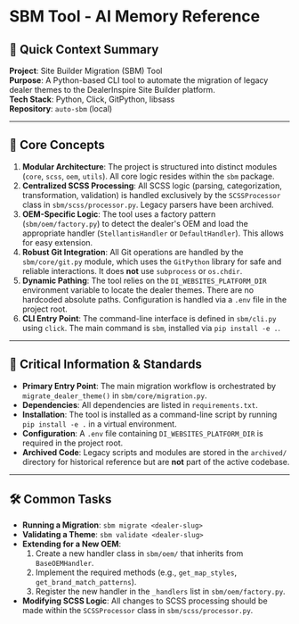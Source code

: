 # SBM Tool - AI Memory Reference

## 🚀 Quick Context Summary

**Project**: Site Builder Migration (SBM) Tool  
**Purpose**: A Python-based CLI tool to automate the migration of legacy dealer themes to the DealerInspire Site Builder platform.  
**Tech Stack**: Python, Click, GitPython, libsass  
**Repository**: `auto-sbm` (local)

---

## 🎯 Core Concepts

1.  **Modular Architecture**: The project is structured into distinct modules (`core`, `scss`, `oem`, `utils`). All core logic resides within the `sbm` package.
2.  **Centralized SCSS Processing**: All SCSS logic (parsing, categorization, transformation, validation) is handled exclusively by the `SCSSProcessor` class in `sbm/scss/processor.py`. Legacy parsers have been archived.
3.  **OEM-Specific Logic**: The tool uses a factory pattern (`sbm/oem/factory.py`) to detect the dealer's OEM and load the appropriate handler (`StellantisHandler` or `DefaultHandler`). This allows for easy extension.
4.  **Robust Git Integration**: All Git operations are handled by the `sbm/core/git.py` module, which uses the `GitPython` library for safe and reliable interactions. It does **not** use `subprocess` or `os.chdir`.
5.  **Dynamic Pathing**: The tool relies on the `DI_WEBSITES_PLATFORM_DIR` environment variable to locate the dealer themes. There are no hardcoded absolute paths. Configuration is handled via a `.env` file in the project root.
6.  **CLI Entry Point**: The command-line interface is defined in `sbm/cli.py` using `click`. The main command is `sbm`, installed via `pip install -e .`.

---

## 🚨 Critical Information & Standards

- **Primary Entry Point**: The main migration workflow is orchestrated by `migrate_dealer_theme()` in `sbm/core/migration.py`.
- **Dependencies**: All dependencies are listed in `requirements.txt`.
- **Installation**: The tool is installed as a command-line script by running `pip install -e .` in a virtual environment.
- **Configuration**: A `.env` file containing `DI_WEBSITES_PLATFORM_DIR` is required in the project root.
- **Archived Code**: Legacy scripts and modules are stored in the `archived/` directory for historical reference but are **not** part of the active codebase.

---

## 🛠️ Common Tasks

- **Running a Migration**: `sbm migrate <dealer-slug>`
- **Validating a Theme**: `sbm validate <dealer-slug>`
- **Extending for a New OEM**:
  1.  Create a new handler class in `sbm/oem/` that inherits from `BaseOEMHandler`.
  2.  Implement the required methods (e.g., `get_map_styles`, `get_brand_match_patterns`).
  3.  Register the new handler in the `_handlers` list in `sbm/oem/factory.py`.
- **Modifying SCSS Logic**: All changes to SCSS processing should be made within the `SCSSProcessor` class in `sbm/scss/processor.py`.
